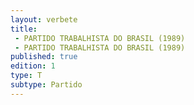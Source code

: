 ```yaml
---
layout: verbete
title:
 - PARTIDO TRABALHISTA DO BRASIL (1989)
 - PARTIDO TRABALHISTA DO BRASIL (1989)
published: true
edition: 1  
type: T
subtype: Partido
---
```



